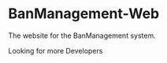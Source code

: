 BanManagement-Web
=================

The website for the BanManagement system.



Looking for more Developers
